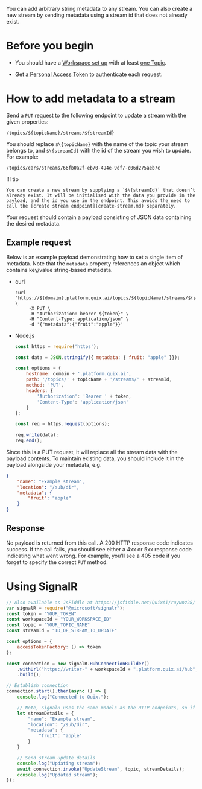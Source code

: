 You can add arbitrary string metadata to any stream. You can also create
a new stream by sending metadata using a stream id that does not already
exist.

# Before you begin

  - You should have a [Workspace set
    up](../../platform/definitions.md#_workspace) with at least [one
    Topic](../../platform/definitions.md#_topics).

  - [Get a Personal Access
    Token](authenticate.md) to authenticate each
    request.

# How to add metadata to a stream

Send a `PUT` request to the following endpoint to update a stream with
the given properties:

    /topics/${topicName}/streams/${streamId}

You should replace `$\{topicName}` with the name of the topic your
stream belongs to, and `$\{streamId}` with the id of the stream you wish
to update. For example:

    /topics/cars/streams/66fb0a2f-eb70-494e-9df7-c06d275aeb7c

!!! tip

	You can create a new stream by supplying a `$\{streamId}` that doesn’t already exist. It will be initialised with the data you provide in the payload, and the id you use in the endpoint. This avoids the need to call the [create stream endpoint](create-stream.md) separately.

Your request should contain a payload consisting of JSON data containing
the desired metadata.

## Example request

Below is an example payload demonstrating how to set a single item of
metadata. Note that the `metadata` property references an object which
contains key/value string-based metadata.



  - curl
    
    ``` shell
    curl "https://${domain}.platform.quix.ai/topics/${topicName}/streams/${streamId}" \
         -X PUT \
         -H "Authorization: bearer ${token}" \
         -H "Content-Type: application/json" \
         -d '{"metadata":{"fruit":"apple"}}'
    ```

  - Node.js
    
    ``` javascript
    const https = require('https');
    
    const data = JSON.stringify({ metadata: { fruit: "apple" }});
    
    const options = {
        hostname: domain + '.platform.quix.ai',
        path: '/topics/' + topicName + '/streams/' + streamId,
        method: 'PUT',
        headers: {
            'Authorization': 'Bearer ' + token,
            'Content-Type': 'application/json'
        }
    };
    
    const req = https.request(options);
    
    req.write(data);
    req.end();
    ```



Since this is a PUT request, it will replace all the stream data with
the payload contents. To maintain existing data, you should include it
in the payload alongside your metadata, e.g.

``` json
{
    "name": "Example stream",
    "location": "/sub/dir",
    "metadata": {
        "fruit": "apple"
    }
}
```

## Response

No payload is returned from this call. A 200 HTTP response code
indicates success. If the call fails, you should see either a 4xx or 5xx
response code indicating what went wrong. For example, you’ll see a 405
code if you forget to specify the correct `PUT` method.

# Using SignalR

``` javascript
// Also available as JsFiddle at https://jsfiddle.net/QuixAI/ruywnz28/
var signalR = require("@microsoft/signalr");
const token = "YOUR_TOKEN"
const workspaceId = "YOUR_WORKSPACE_ID"
const topic = "YOUR_TOPIC_NAME"
const streamId = "ID_OF_STREAM_TO_UPDATE"

const options = {
    accessTokenFactory: () => token
};

const connection = new signalR.HubConnectionBuilder()
    .withUrl("https://writer-" + workspaceId + ".platform.quix.ai/hub", options)
    .build();

// Establish connection
connection.start().then(async () => {
    console.log("Connected to Quix.");

    // Note, SignalR uses the same models as the HTTP endpoints, so if in doubt, check HTTP endpoint samples or Swagger for model.
    let streamDetails = {
        "name": "Example stream",
        "location": "/sub/dir",
        "metadata": {
            "fruit": "apple"
        }
    }

    // Send stream update details
    console.log("Updating stream");
    await connection.invoke("UpdateStream", topic, streamDetails);
    console.log("Updated stream");
});
```
